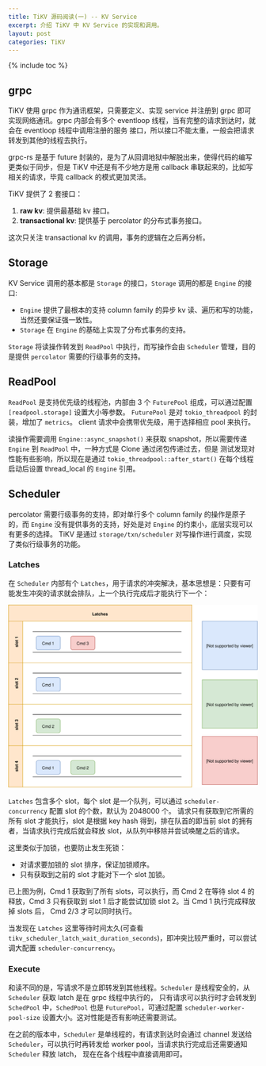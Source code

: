 ```yaml
---
title: TiKV 源码阅读(一) -- KV Service
excerpt: 介绍 TiKV 中 KV Service 的实现和调用。
layout: post
categories: TiKV
---
```


{% include toc %}

## grpc
TiKV 使用 grpc 作为通讯框架，只需要定义、实现 service 并注册到 grpc 即可实现网络通讯。grpc 内部会有多个 eventloop 线程，当有完整的请求到达时，就会在 eventloop 线程中调用注册的服务
接口，所以接口不能太重，一般会把请求转发到其他的线程去执行。

grpc-rs 是基于 future 封装的，是为了从回调地狱中解脱出来，使得代码的编写更类似于同步，但是 TiKV 中还是有不少地方是用 callback 串联起来的，比如写相关的请求，毕竟 callback 的模式更加灵活。

TiKV 提供了 2 套接口：
1. **raw kv**: 提供最基础 kv 接口。
2. **transactional kv**: 提供基于 percolator 的分布式事务接口。

这次只关注 transactional kv 的调用，事务的逻辑在之后再分析。

## Storage
KV Service 调用的基本都是 `Storage` 的接口，`Storage` 调用的都是 `Engine` 的接口:
* `Engine` 提供了最根本的支持 column family 的异步 kv 读、遍历和写的功能，当然还要保证强一致性。
* `Storage` 在 `Engine` 的基础上实现了分布式事务的支持。

`Storage` 将读操作转发到 `ReadPool` 中执行，而写操作会由 `Scheduler` 管理，目的是提供 `percolator` 需要的行级事务的支持。

## ReadPool
`ReadPool` 是支持优先级的线程池，内部由 3 个 `FuturePool` 组成，可以通过配置 `[readpool.storage]` 设置大小等参数。
`FuturePool` 是对 `tokio_threadpool` 的封装，增加了 `metrics`。 client 请求中会携带优先级，用于选择相应 pool 来执行。

读操作需要调用 `Engine::async_snapshot()` 来获取 snapshot，所以需要传递 `Engine` 到 `ReadPool` 中，一种方式是 Clone 通过闭包传递过去，但是
测试发现对性能有些影响，所以现在是通过 `tokio_threadpool::after_start()` 在每个线程启动后设置 thread_local 的 `Engine` 引用。

## Scheduler
percolator 需要行级事务的支持，即对单行多个 column family 的操作是原子的，而 `Engine` 没有提供事务的支持，好处是对 `Engine` 的约束小，底层实现可以有更多的选择。
TiKV 是通过 `storage/txn/scheduler` 对写操作进行调度，实现了类似行级事务的功能。

### Latches
在 `Scheduler` 内部有个 `Latches`，用于请求的冲突解决，基本思想是：只要有可能发生冲突的请求就会排队，上一个执行完成后才能执行下一个：

![images](/assets/images/tikv/latch.svg)

`Latches` 包含多个 slot，每个 slot 是一个队列，可以通过 `scheduler-concurrency` 配置 slot 的个数，默认为 2048000 个。
请求只有获取到它所需的所有 slot 才能执行，slot 是根据 key hash 得到，排在队首的即当前 slot 的拥有者，当请求执行完成后就会释放 slot，从队列中移除并尝试唤醒之后的请求。

这里类似于加锁，也要防止发生死锁：
* 对请求要加锁的 slot 排序，保证加锁顺序。
* 只有获取到之前的 slot 才能对下一个 slot 加锁。

已上图为例，Cmd 1 获取到了所有 slots，可以执行，而 Cmd 2 在等待 slot 4 的释放，Cmd 3 只有获取到 slot 1 后才能尝试加锁 slot 2。当 Cmd 1 执行完成释放掉 slots 后，
Cmd 2/3 才可以同时执行。

当发现在 `Latches` 这里等待时间太久(可查看 `tikv_scheduler_latch_wait_duration_seconds`)，即冲突比较严重时，可以尝试调大配置 `scheduler-concurrency`。

### Execute
和读不同的是，写请求不是立即转发到其他线程。`Scheduler` 是线程安全的，从 `Scheduler` 获取 latch 是在 grpc 线程中执行的，
只有请求可以执行时才会转发到 `SchedPool` 中，`SchedPool` 也是 `FuturePool`，可通过配置 `scheduler-worker-pool-size` 设置大小。这对性能是否有影响还需要测试。

在之前的版本中，`Scheduler` 是单线程的，有请求到达时会通过 channel 发送给 `Scheduler`，可以执行时再转发给 worker pool，当请求执行完成后还需要通知 `Scheduler` 释放 latch，
现在在各个线程中直接调用即可。
